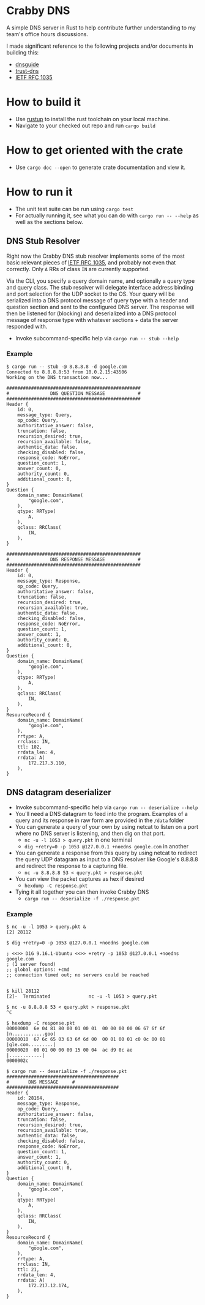 # Crabby DNS
A simple DNS server in Rust to help contribute further understanding to my team's office hours discussions.

I made significant reference to the following projects and/or documents in building this:
- [dnsguide](https://github.com/EmilHernvall/dnsguide)
- [trust-dns](https://github.com/bluejekyll/trust-dns)
- [IETF RFC 1035](https://tools.ietf.org/html/rfc1035)

# How to build it
- Use [rustup](https://rustup.rs/) to install the rust toolchain on your local machine.
- Navigate to your checked out repo and run `cargo build`

# How to get oriented with the crate
- Use `cargo doc --open` to generate crate documentation and view it.

# How to run it
- The unit test suite can be run using `cargo test`
- For actually running it, see what you can do with `cargo run -- --help` as well as the sections below.
## DNS Stub Resolver
Right now the Crabby DNS stub resolver implements some of the most basic relevant pieces of
[IETF RFC 1035](https://tools.ietf.org/html/rfc1035), and probably not even that correctly. 
Only `A` RRs of class `IN` are currently supported.

Via the CLI, you specify a query domain name, and optionally a query type and query class.
The stub resolver will delegate interface address binding and port selection for the UDP socket to the OS.
Your query will be serialized into a DNS protocol message of query type with a header and question section and sent to the configured DNS server.
The response will then be listened for (blocking) and deserialized into a DNS protocol message of response type with whatever sections + data the server responded with.

- Invoke subcommand-specific help via `cargo run -- stub --help`
### Example
```
$ cargo run -- stub -@ 8.8.8.8 -d google.com
Connected to 8.8.8.8:53 from 10.0.2.15:43506
Working on the DNS transaction now...

#################################################
#               DNS QUESTION MESSAGE            #
#################################################
Header {
    id: 0,
    message_type: Query,
    op_code: Query,
    authoritative_answer: false,
    truncation: false,
    recursion_desired: true,
    recursion_available: false,
    authentic_data: false,
    checking_disabled: false,
    response_code: NoError,
    question_count: 1,
    answer_count: 0,
    authority_count: 0,
    additional_count: 0,
}
Question {
    domain_name: DomainName(
        "google.com",
    ),
    qtype: RRType(
        A,
    ),
    qclass: RRClass(
        IN,
    ),
}

#################################################
#               DNS RESPONSE MESSAGE            #
#################################################
Header {
    id: 0,
    message_type: Response,
    op_code: Query,
    authoritative_answer: false,
    truncation: false,
    recursion_desired: true,
    recursion_available: true,
    authentic_data: false,
    checking_disabled: false,
    response_code: NoError,
    question_count: 1,
    answer_count: 1,
    authority_count: 0,
    additional_count: 0,
}
Question {
    domain_name: DomainName(
        "google.com",
    ),
    qtype: RRType(
        A,
    ),
    qclass: RRClass(
        IN,
    ),
}
ResourceRecord {
    domain_name: DomainName(
        "google.com",
    ),
    rrtype: A,
    rrclass: IN,
    ttl: 102,
    rrdata_len: 4,
    rrdata: A(
        172.217.3.110,
    ),
}
```
## DNS datagram deserializer
- Invoke subcommand-specific help via `cargo run -- deserialize --help`
- You'll need a DNS datagram to feed into the program. Examples of a query and its response in raw form are provided in the `/data` folder
- You can generate a query of your own by using netcat to listen on a port where no DNS server is listening, and then dig on that port. 
    - `nc -u -l 1053 > query.pkt` in one terminal
    - `dig +retry=0 -p 1053 @127.0.0.1 +noedns google.com` in another
- You can generate a response from this query by using netcat to redirect the query UDP datagram as input to a DNS resolver like Google's 8.8.8.8 and redirect the response to a capturing file.
    - `nc -u 8.8.8.8 53 < query.pkt > response.pkt`
- You can view the packet captures as hex if desired
    - `hexdump -C response.pkt`
- Tying it all together you can then invoke Crabby DNS
    - `cargo run -- deserialize -f ./response.pkt`
### Example
```
$ nc -u -l 1053 > query.pkt &
[2] 28112

$ dig +retry=0 -p 1053 @127.0.0.1 +noedns google.com

; <<>> DiG 9.16.1-Ubuntu <<>> +retry -p 1053 @127.0.0.1 +noedns google.com
; (1 server found)
;; global options: +cmd
;; connection timed out; no servers could be reached


$ kill 28112
[2]-  Terminated              nc -u -l 1053 > query.pkt

$ nc -u 8.8.8.8 53 < query.pkt > response.pkt
^C

$ hexdump -C response.pkt
00000000  6e 04 81 80 00 01 00 01  00 00 00 00 06 67 6f 6f  |n............goo|
00000010  67 6c 65 03 63 6f 6d 00  00 01 00 01 c0 0c 00 01  |gle.com.........|
00000020  00 01 00 00 00 15 00 04  ac d9 0c ae              |............|
0000002c

$ cargo run -- deserialize -f ./response.pkt
#########################################
#		DNS MESSAGE		#
#########################################
Header {
    id: 28164,
    message_type: Response,
    op_code: Query,
    authoritative_answer: false,
    truncation: false,
    recursion_desired: true,
    recursion_available: true,
    authentic_data: false,
    checking_disabled: false,
    response_code: NoError,
    question_count: 1,
    answer_count: 1,
    authority_count: 0,
    additional_count: 0,
}
Question {
    domain_name: DomainName(
        "google.com",
    ),
    qtype: RRType(
        A,
    ),
    qclass: RRClass(
        IN,
    ),
}
ResourceRecord {
    domain_name: DomainName(
        "google.com",
    ),
    rrtype: A,
    rrclass: IN,
    ttl: 21,
    rrdata_len: 4,
    rrdata: A(
        172.217.12.174,
    ),
}
```
